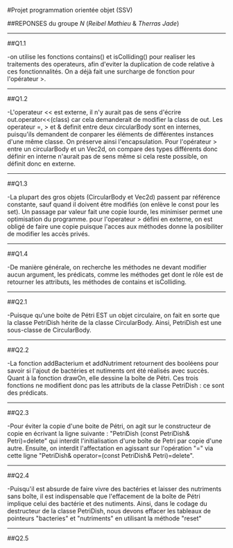 #Projet programmation orientée objet (SSV)

##REPONSES du groupe *N* (*Reibel Mathieu* & *Therras Jade*) 

*************************************************
##Q1.1

-on utilise les fonctions contains() et isColliding() pour realiser les traitements des operateurs, afin d'eviter la duplication de code relative à ces fonctionnalités. On a déjà fait une surcharge de fonction pour l'opérateur >.

*************************************************
##Q1.2


-L'operateur << est externe, il n'y aurait pas de sens d'écrire out.operator<<(class) car cela demanderait de modifier la class de out.
Les operateur =, > et & definit entre deux circularBody sont en internes, puisqu'ils demandent de conparer les éléments de différentes instances d'une même classe. On préserve ainsi l'encapsulation.
Pour l'opérateur > entre un circularBody et un Vec2d, on compare des types différents donc définir en interne n'aurait pas de sens même si cela reste possible, on définit donc en externe.

*************************************************
##Q1.3


-La plupart des gros objets (CircularBody et Vec2d) passent par référence constante, sauf quand il doivent être modifiés (on enlève le const pour les set). Un passage par valeur fait une copie lourde, les minimiser permet une optimisation du programme.
pour l'operateur > défini en externe, on est obligé de faire une copie puisque l'acces aux méthodes donne la posibiliter de modifier les accès privés.

*************************************************
##Q1.4


-De manière générale, on recherche les méthodes ne devant modifier aucun argument, les prédicats, comme les méthodes get dont le rôle est de retourner les attributs, les méthodes de contains et isColliding.

*************************************************
##Q2.1

-Puisque qu'une boite de Pétri EST un objet circulaire, on fait en sorte que la classe PetriDish hérite de la classe CircularBody. Ainsi, PetriDish est une sous-classe de CircularBody.

*************************************************
##Q2.2

-La fonction addBacterium et addNutriment retournent des booléens pour savoir si l'ajout de bactéries et nutiments ont été réalisés avec succès. Quant à la fonction drawOn, elle dessine la boîte de Pétri. Ces trois fonctions ne modifient donc pas les attributs de la classe PetriDish : ce sont des prédicats.

*************************************************
##Q2.3

-Pour éviter la copie d'une boite de Pétri, on agit sur le constructeur de copie en écrivant la ligne suivante : "PetriDish (const PetriDish& Petri)=delete" qui interdit l'initialisation d'une boîte de Petri par copie d'une autre. Ensuite, on interdit l'affectation en agissant sur l'opération "=" via cette ligne "PetriDish& operator=(const PetriDish& Petri)=delete".

*************************************************
##Q2.4

-Puisqu'il est absurde de faire vivre des bactéries et laisser des nutriments sans boîte, il est indispensable que l'effacement de la boîte de Pétri implique celui des bactérie et des nutiments.
Ainsi, dans le codage du destructeur de la classe PetriDish, nous devons effacer les tableaux de pointeurs "bacteries" et "nutriments" en utilisant la méthode "reset"

*************************************************
##Q2.5


